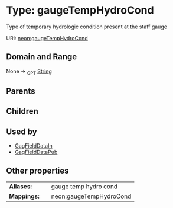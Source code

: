 
# Type: gaugeTempHydroCond


Type of temporary hydrologic condition present at the staff gauge

URI: [neon:gaugeTempHydroCond](https://data.neonscience.org/gaugeTempHydroCond)


## Domain and Range

None ->  <sub>OPT</sub> [String](types/String.md)

## Parents


## Children


## Used by

 * [GagFieldDataIn](GagFieldDataIn.md)
 * [GagFieldDataPub](GagFieldDataPub.md)

## Other properties

|  |  |  |
| --- | --- | --- |
| **Aliases:** | | gauge temp hydro cond |
| **Mappings:** | | neon:gaugeTempHydroCond |

